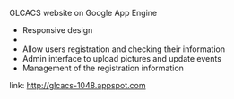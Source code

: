 GLCACS website on Google App Engine

* Responsive design
* <li>Allow users registration and checking their information
* Admin interface to upload pictures and update events
* Management of the registration information

link:
http://glcacs-1048.appspot.com
